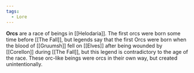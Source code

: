 ```yaml
---
tags:
  - Lore
---
```

**Orcs** are a race of beings in [[Helodaria]]. The first orcs were born some time before [[The Fall]], but legends say that the first Orcs were born when the blood of [[Gruumsh]] fell on [[Elves]] after being wounded by [[Corellon]] during [[The Fall]], but this legend is contradictory to the age of the race. These orc-like beings were orcs in their own way, but created unintentionally.